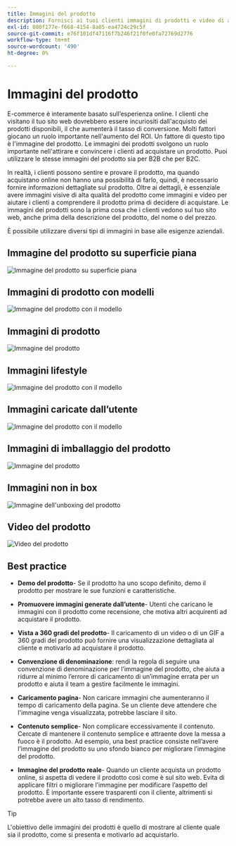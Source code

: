 ```yaml
---
title: Immagini del prodotto
description: Fornisci ai tuoi clienti immagini di prodotti e video di alta qualità per aumentare i tassi di conversazione.
exl-id: 080f177e-f668-4154-8a05-ea4724c29c5f
source-git-commit: e76f101df47116f7b246f21f0fe0fa72769d2776
workflow-type: tm+mt
source-wordcount: '490'
ht-degree: 0%

---
```


# Immagini del prodotto

E-commerce è interamente basato sull’esperienza online. I clienti che visitano il tuo sito web dovrebbero essere incuriositi dall&#39;acquisto dei prodotti disponibili, il che aumenterà il tasso di conversione. Molti fattori giocano un ruolo importante nell&#39;aumento del ROI. Un fattore di questo tipo è l&#39;immagine del prodotto. Le immagini dei prodotti svolgono un ruolo importante nell&#39;attirare e convincere i clienti ad acquistare un prodotto. Puoi utilizzare le stesse immagini del prodotto sia per B2B che per B2C.

In realtà, i clienti possono sentire e provare il prodotto, ma quando acquistano online non hanno una possibilità di farlo, quindi, è necessario fornire informazioni dettagliate sul prodotto. Oltre ai dettagli, è essenziale avere immagini visive di alta qualità del prodotto come immagini e video per aiutare i clienti a comprendere il prodotto prima di decidere di acquistare. Le immagini dei prodotti sono la prima cosa che i clienti vedono sul tuo sito web, anche prima della descrizione del prodotto, del nome o del prezzo.

È possibile utilizzare diversi tipi di immagini in base alle esigenze aziendali.

## Immagine del prodotto su superficie piana

![Immagine del prodotto su superficie piana](../../assets/playbooks/product-image-flat.png)

## Immagini di prodotto con modelli

![Immagine del prodotto con il modello](../../assets/playbooks/product-image-model.png)

## Immagini di prodotto

![Immagine del prodotto](../../assets/playbooks/product-image-feature.png)

## Immagini lifestyle

![Immagine del prodotto con il modello](../../assets/playbooks/product-image-lifestyle.png)

## Immagini caricate dall’utente

![Immagine del prodotto con il modello](../../assets/playbooks/product-image-user-upload.png)

## Immagini di imballaggio del prodotto

![Immagine del prodotto](../../assets/playbooks/product-image-packaging.png)

## Immagini non in box

![Immagine dell&#39;unboxing del prodotto](../../assets/playbooks/product-image-unboxing.png)

## Video del prodotto

![Video del prodotto](../../assets/playbooks/product-video.png)

## Best practice

- **Demo del prodotto**- Se il prodotto ha uno scopo definito, demo il prodotto per mostrare le sue funzioni e caratteristiche.

- **Promuovere immagini generate dall’utente**- Utenti che caricano le immagini con il prodotto come recensione, che motiva altri acquirenti ad acquistare il prodotto.

- **Vista a 360 gradi del prodotto**- Il caricamento di un video o di un GIF a 360 gradi del prodotto può fornire una visualizzazione dettagliata al cliente e motivarlo ad acquistare il prodotto.

- **Convenzione di denominazione**: rendi la regola di seguire una convenzione di denominazione per l’immagine del prodotto, che aiuta a ridurre al minimo l’errore di caricamento di un’immagine errata per un prodotto e aiuta il team a gestire facilmente le immagini.

- **Caricamento pagina**- Non caricare immagini che aumenteranno il tempo di caricamento della pagina. Se un cliente deve attendere che l&#39;immagine venga visualizzata, potrebbe lasciare il sito.

- **Contenuto semplice**- Non complicare eccessivamente il contenuto. Cercate di mantenere il contenuto semplice e attraente dove la messa a fuoco è il prodotto. Ad esempio, una best practice consiste nell’avere l’immagine del prodotto su uno sfondo bianco per migliorare l’immagine del prodotto.

- **Immagine del prodotto reale**- Quando un cliente acquista un prodotto online, si aspetta di vedere il prodotto così come è sul sito web. Evita di applicare filtri o migliorare l’immagine per modificare l’aspetto del prodotto. È importante essere trasparenti con il cliente, altrimenti si potrebbe avere un alto tasso di rendimento.

>[!TIP]
>
>L&#39;obiettivo delle immagini dei prodotti è quello di mostrare al cliente quale sia il prodotto, come si presenta e motivarlo ad acquistarlo.
